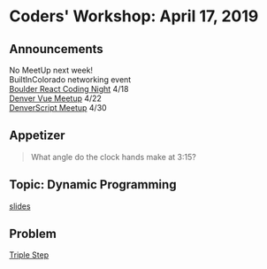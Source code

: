 # Coders' Workshop: April 17, 2019

## Announcements

No MeetUp next week!   
BuiltInColorado networking event  
[Boulder React Coding Night](https://www.meetup.com/Boulder-React-Meetup/events/wdpctqyzgbxb/) 4/18  
[Denver Vue Meetup](https://www.meetup.com/Denver-Vue-js-Meetup/events/ltwpwmyzgbdc/) 4/22  
[DenverScript Meetup](https://www.meetup.com/DenverScript/events/258911070) 4/30



## Appetizer

> What angle do the clock hands make at 3:15?

## Topic: Dynamic Programming

[slides](https://slides.com/bbyunis/coder-s-workshop-2-5)

## Problem

[Triple Step](https://github.com/andy-young/Coders-Workshop/blob/master/Coding-Challenges/tripleStep/tripleStep.md)
